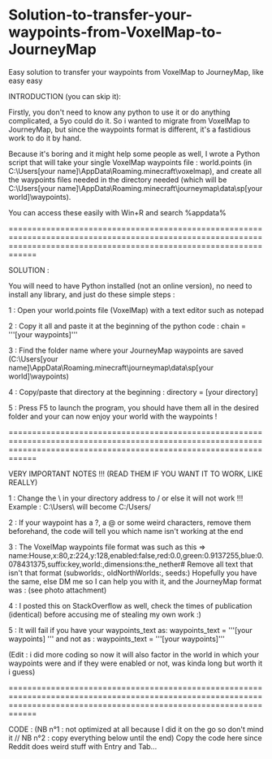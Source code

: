 # Solution-to-transfer-your-waypoints-from-VoxelMap-to-JourneyMap
Easy solution to transfer your waypoints from VoxelMap to JourneyMap, like easy easy

INTRODUCTION (you can skip it):

  Firstly, you don't need to know any python to use it or do anything complicated, a 5yo could do it.
So i wanted to migrate from VoxelMap to JourneyMap, but since the waypoints format is different, it's a fastidious work to do it by hand.

  Because it's boring and it might help some people as well, I wrote a Python script that will take your single VoxelMap waypoints file : world.points (in C:\Users\[your name]\AppData\Roaming\.minecraft\voxelmap), and create all the waypoints files needed in the directory needed (which will be C:\Users\[your name]\AppData\Roaming\.minecraft\journeymap\data\sp\[your world]\waypoints).

You can access these easily with Win+R and search %appdata%

========================================================================================================================================================================

SOLUTION :

 You will need to have Python installed (not an online version), no need to install any library, and just do these simple steps :

1 : Open your world.points file (VoxelMap) with a text editor such as notepad

2 : Copy it all and paste it at the beginning of the python code : chain = '''[your waypoints]'''

3 : Find the folder name where your JourneyMap waypoints are saved (C:\Users\[your name]\AppData\Roaming\.minecraft\journeymap\data\sp\[your world]\waypoints)

4 : Copy/paste that directory at the beginning : directory = [your directory]

5 : Press F5 to launch the program, you should have them all in the desired folder and your can now enjoy your world with the waypoints !

========================================================================================================================================================================

VERY IMPORTANT NOTES !!! (READ THEM IF YOU WANT IT TO WORK, LIKE REALLY)

1 : Change the \ in your directory address to / or else it will not work !!! Example : C:\Users\ will become C:/Users/

2 : If your waypoint has a ?, a @ or some weird characters, remove them beforehand, the code will tell you which name isn't working at the end

3 : The VoxelMap waypoints file format was such as this => name:House,x:80,z:224,y:128,enabled:false,red:0.0,green:0.9137255,blue:0.078431375,suffix:key,world:,dimensions:the_nether# Remove all text that isn't that format (subworlds:, oldNorthWorlds:, seeds:)
Hopefully you have the same, else DM me so I can help you with it, and the JourneyMap format was : (see photo attachment)

4 : I posted this on StackOverflow as well, check the times of publication (identical) before accusing me of stealing my own work :)

5 : It will fail if you have your waypoints_text as: waypoints_text = '''[your waypoints] ''' and not as : waypoints_text = '''[your waypoints]'''

(Edit : i did more coding so now it will also factor in the world in which your waypoints were and if they were enabled or not, was kinda long but worth it i guess)

========================================================================================================================================================================

CODE : (NB n°1 : not optimized at all because I did it on the go so don't mind it // NB n°2 : copy everything below until the end)
Copy the code here since Reddit does weird stuff with Entry and Tab...

